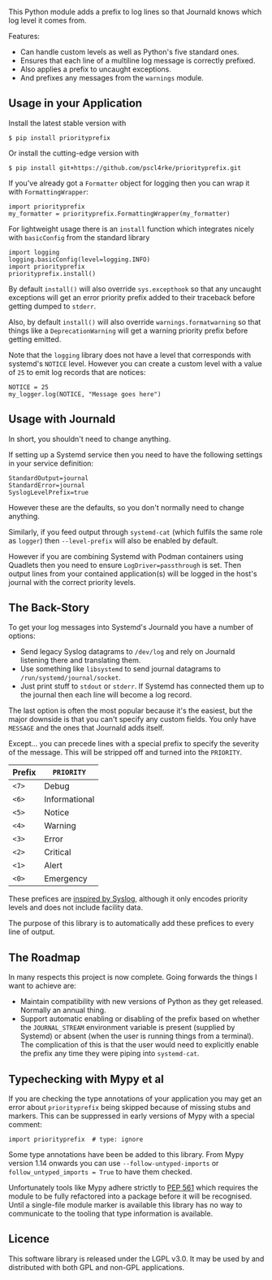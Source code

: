 
This Python module adds a prefix to log lines so that Journald
knows which log level it comes from.

Features:

* Can handle custom levels as well as Python's five standard ones.
* Ensures that each line of a multiline log message is correctly prefixed.
* Also applies a prefix to uncaught exceptions.
* And prefixes any messages from the `warnings` module.

## Usage in your Application

Install the latest stable version with

    $ pip install priorityprefix

Or install the cutting-edge version with

    $ pip install git+https://github.com/pscl4rke/priorityprefix.git

If you've already got a `Formatter` object for logging then you
can wrap it with `FormattingWrapper`:

    import priorityprefix
    my_formatter = priorityprefix.FormattingWrapper(my_formatter)

For lightweight usage there is an `install` function which integrates
nicely with `basicConfig` from the standard library

    import logging
    logging.basicConfig(level=logging.INFO)
    import priorityprefix
    priorityprefix.install()

By default `install()` will also override `sys.excepthook`
so that any uncaught exceptions will get an error priority prefix added to
their traceback before getting dumped to `stderr`.

Also, by default `install()` will also override `warnings.formatwarning`
so that things like a `DeprecationWarning` will get a warning priority prefix
before getting emitted.

Note that the `logging` library does not have a level that corresponds with
systemd's `NOTICE` level.
However you can create a custom level with a value of `25` to emit log
records that are notices:

    NOTICE = 25
    my_logger.log(NOTICE, "Message goes here")

## Usage with Journald

In short, you shouldn't need to change anything.

If setting up a Systemd service then you need to have the following
settings in your service definition:

    StandardOutput=journal
    StandardError=journal
    SyslogLevelPrefix=true

However these are the defaults,
so you don't normally need to change anything.

Similarly,
if you feed output through `systemd-cat`
(which fulfils the same role as `logger`)
then `--level-prefix` will also be enabled by default.

However if you are combining Systemd with Podman containers using Quadlets
then you need to ensure `LogDriver=passthrough` is set.
Then output lines from your contained application(s) will be
logged in the host's journal with the correct priority levels.

## The Back-Story

To get your log messages into Systemd's Journald you have a number of options:

* Send legacy Syslog datagrams to `/dev/log` and rely on Journald listening there
and translating them.
* Use something like `libsystemd` to send journal datagrams to `/run/systemd/journal/socket`.
* Just print stuff to `stdout` or `stderr`.  If Systemd has connected them up to the journal then each line will become a log record.

The last option is often the most popular because it's the easiest,
but the major downside is that you can't specify any custom fields.
You only have `MESSAGE` and the ones that Journald adds itself.

Except... you can precede lines with a special prefix to specify
the severity of the message.
This will be stripped off and turned into the `PRIORITY`.

| Prefix    | `PRIORITY`    |
|-----------|---------------|
| `<7>`     | Debug         |
| `<6>`     | Informational |
| `<5>`     | Notice        |
| `<4>`     | Warning       |
| `<3>`     | Error         |
| `<2>`     | Critical      |
| `<1>`     | Alert         |
| `<0>`     | Emergency     |

These prefices are
[inspired by Syslog](https://datatracker.ietf.org/doc/html/rfc5424#section-6.2.1),
although it only encodes priority levels and does not include facility data.

The purpose of this library is to automatically add these prefices to every
line of output.

## The Roadmap

In many respects this project is now complete.
Going forwards the things I want to achieve are:

* Maintain compatibility with new versions of Python as they get released.
Normally an annual thing.
* Support automatic enabling or disabling of the prefix based on whether
the `JOURNAL_STREAM` environment variable is present (supplied by Systemd)
or absent (when the user is running things from a terminal).
The complication of this is that the user would need to explicitly
enable the prefix any time they were piping into `systemd-cat`.

## Typechecking with Mypy et al

If you are checking the type annotations of your application you may
get an error about `priorityprefix` being skipped because of
missing stubs and markers.
This can be suppressed in early versions of Mypy with a special comment:

    import priorityprefix  # type: ignore

Some type annotations have been be added to this library.
From Mypy version 1.14 onwards you can use `--follow-untyped-imports`
or `follow_untyped_imports = True` to have them checked.

Unfortunately tools like Mypy adhere strictly to
[PEP 561](https://www.python.org/dev/peps/pep-0561/)
which requires the module to be fully refactored into a package
before it will be recognised.
Until a single-file module marker is available this library has
no way to communicate to the tooling that type information is available.

## Licence

This software library is released under the LGPL v3.0.
It may be used by and distributed with both GPL and non-GPL applications.
